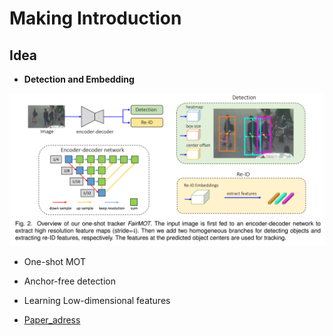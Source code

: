 Making Introduction
===

Idea
---

+ **Detection and Embedding**

![FairMOT](./FairMOT.png)

+ One-shot MOT
+ Anchor-free detection
+ Learning Low-dimensional features

+ [Paper_adress](https://arxiv.org/abs/2004.01888)

